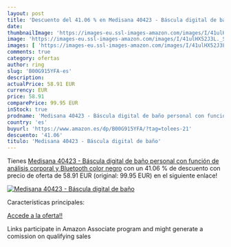 ```yaml
---
layout: post
title: 'Descuento del 41.06 % en Medisana 40423 - Báscula digital de baño'
date: 
thumbnailImage: 'https://images-eu.ssl-images-amazon.com/images/I/41ulHX52J3L._SL200_.jpg'
image: 'https://images-eu.ssl-images-amazon.com/images/I/41ulHX52J3L._SL200_.jpg'
images: [ 'https://images-eu.ssl-images-amazon.com/images/I/41ulHX52J3L._SL200_.jpg' ]
comments: true
category: ofertas
author: ring
slug: 'B00G915YFA-es'
description:
actualPrice: 58.91 EUR
currency: EUR
price: 58.91
comparePrice: 99.95 EUR
inStock: true
prodname: 'Medisana 40423 - Báscula digital de baño personal con función de análisis corporal y Bluetooth  color negro'
country: 'es'
buyurl: 'https://www.amazon.es/dp/B00G915YFA/?tag=tolees-21'
descuento: '41.06'
titulo: 'Medisana 40423 - Báscula digital de baño'
---
```


Tienes [Medisana 40423 - Báscula digital de baño personal con función de análisis corporal y Bluetooth  color negro](https://www.amazon.es/dp/B00G915YFA/?tag=tolees-21) con un 41.06 % de descuento con precio de oferta de 58.91 EUR (original: 99.95 EUR) en el siguiente enlace!

[![Medisana 40423 - Báscula digital de baño](https://images-eu.ssl-images-amazon.com/images/I/41ulHX52J3L._SL200_.jpg)](https://www.amazon.es/dp/B00G915YFA/?tag=tolees-21)

Características principales:


[Accede a la oferta!!](https://www.amazon.es/dp/B00G915YFA/?tag=tolees-21)

Links participate in Amazon Associate program and might generate a comission on qualifying sales



